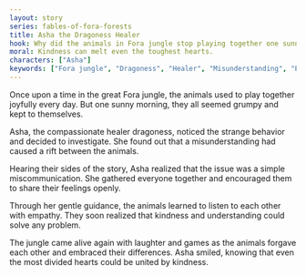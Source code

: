 ```yaml
---
layout: story
series: fables-of-fora-forests
title: Asha the Dragoness Healer
hook: Why did the animals in Fora jungle stop playing together one sunny day?
moral: Kindness can melt even the toughest hearts.
characters: ["Asha"]
keywords: ["Fora jungle", "Dragoness", "Healer", "Misunderstanding", "Empathy", "Forgiveness", "Unity", "Laughter", "Games", "Communication"]
---
```


Once upon a time in the great Fora jungle, the animals used to play together joyfully every day. But one sunny morning, they all seemed grumpy and kept to themselves.

Asha, the compassionate healer dragoness, noticed the strange behavior and decided to investigate. She found out that a misunderstanding had caused a rift between the animals.

Hearing their sides of the story, Asha realized that the issue was a simple miscommunication. She gathered everyone together and encouraged them to share their feelings openly.

Through her gentle guidance, the animals learned to listen to each other with empathy. They soon realized that kindness and understanding could solve any problem.

The jungle came alive again with laughter and games as the animals forgave each other and embraced their differences. Asha smiled, knowing that even the most divided hearts could be united by kindness.
